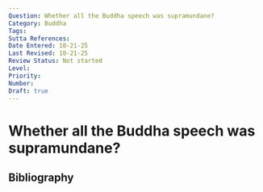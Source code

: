 ```yaml
---
Question: Whether all the Buddha speech was supramundane?
Category: Buddha
Tags: 
Sutta References: 
Date Entered: 10-21-25
Last Revised: 10-21-25
Review Status: Not started
Level: 
Priority: 
Number: 
Draft: true
---
```


# Whether all the Buddha speech was supramundane?

## Bibliography

<!-- 

Notes:



-->